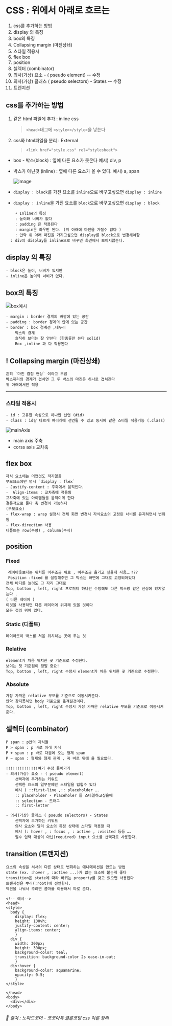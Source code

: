 # CSS : 위에서 아래로 흐르는

1. css를 추가하는 방법
2. display 의 특징
3. box의 특징
4. Collapsing margin (마진상쇄)
5. 스타일 적용시
6. flex box
7. position
8. 셀렉터 (combinator)
9. 의사(가상) 요소 - ( pseudo element) -- 수정
10. 의사(가상) 클래스 ( pseudo selectors) - States -- 수정
11. 트랜지션

## css를 추가하는 방법

1. 같은 html 파일에 추가 : inline css
   > `<head>`태그에 `<style></style>`을 넣는다
2. css와 html파일을 분리 : External
   > `<link href="style.css" rel="stylesheet">`

- box - 박스(block) : 옆에 다른 요소가 못온다
  예시) div, p
- 박스가 아닌것 (inline) : 옆에 다른 요소가 올 수 있다.
  예시) a, span

  ![image](https://media.vlpt.us/images/eunsonny/post/e7ff3081-ded6-4c35-b2bd-f9d679a1d0f2/blockinline.png)

- `display : block`를 가진 요소를 `inline`으로 바꾸고싶으면 `display : inline`
- `display : inline`을 가진 요소를 `block`으로 바꾸고싶으면 `display : block`

```
	• Inline의 특징
	: 높이와 너비가 없다
	: padding 은 적용된다
	: margin은 좌우만 된다. (위 아래에 마진을 가질수 없다 )
	: 만약 위 아래 마진을 가지고싶으면 display를 block으로 변경해야함
  : div의 display를 inline으로 바꾸면 화면에서 보이지않는다.
```

## display 의 특징

    - block은 높이, 너비가 있지만
    - inline은 높이와 너비가 없다.

## box의 특징

![box예시](https://media.vlpt.us/images/woals3000/post/c06b9ea3-38dc-4c8a-b391-3f06c61e2b73/box-model.png)

    - margin : border 경계의 바깥에 있는 공간
    - padding : border 경계의 안에 있는 공간
    - border : box 경계선 ,테두리
        박스의 경계
        솔직히 보더는 잘 안쓴다 (한종류만 쓴다 solid)
        Box ,inline 과 다 적용된다

## ! Collapsing margin (마진상쇄)

    흔히 `마진 겹침 현상` 이라고 부름
    박스끼리의 경계가 겹치면 그 두 박스의 마진은 하나로 겹쳐진다
    위 아래에서만 적용

---

### 스타일 적용시

    - id : 고유한 속성으로 하나만 선언 (#id)
    - class : id랑 다르게 여러개에 선언될 수 있고 동시에 같은 스타일 적용가능 (.class)

![mainAxis](https://user-images.githubusercontent.com/50939886/139521048-1f774c29-9a47-4102-8b8a-87254a874db1.png)

- main axis 주축
- corss axis 교차축

## flex box

    자식 요소에는 어떤것도 적지않음
    부모요소에만 명시 `display : flex`
    - Justify-content : 주축에서 움직인다.
    -  Align-items : 교차축에 적용됨
    교차축에 있는 아이템들을 움직이게 한다
    결론적으로 둘다 축 변경이 가능하다
    (부모요소)
    - flex-wrap : wrap 설정시 전체 화면 변경시 자식요소의 고정된 너비를 유지하면서 변화됨
    - flex-direction 사용
    디폴트는 row(수평) , column(수직)

## position

### Fixed

     레이아웃보다는 위치를 아주조금 위로 , 아주조금 옮기고 싶을때 사용….???
     Position :fixed 를 설정해주면 그 박스는 화면에 그대로 고정되어있다
    전체 바디를 늘려도 그 자리 그대로
    Top, bottom , left, right 프로퍼티 하나만 수정해도 다른 박스랑 같은 선상에 있지않는다 .
    ( 다른 레이어 )
    이것을 사용하면 다른 레이어에 위치해 있을 것이다
    모든 것의 위에 있다.

### Static (디폴트)

    레이아웃이 박스를 처음 위치하는 곳에 두는 것

### Relative

    element가 처음 위치한 곳 기준으로 수정한다.
    보이는 첫 기준점이 정말 중요!
    Top, bottom , left, right 수정시 element가 처음 위치한 곳 기준으로 수정한다.

### Absolute

    가장 가까운 relative 부모를 기준으로 이동시켜준다.
    만약 찾지못하면 body 기준으로 옮겨질것이다.
    Top, bottom , left, right 수정시 가장 가까운 relative 부모를 기준으로 이동시켜준다.

## 셀렉터 (combinator)

    P span : p안의 자식들
    P > span : p 바로 아래 자식
    P + span : p 바로 다음에 오는 형제 span
    P ~ span : 형제와 형제 관계 , 꼭 바로 뒤에 올 필요없다.

```
!!!!!!!!!!!!!!여기 수정 들어가기
- 의사(가상) 요소 - ( pseudo element)
    선택자에 추가하는 키워드
    선택한 요소의 일부분에만 스타일을 입힐수 있다
    예시 ) ::first-line ,:: placeholder ….
    :: placeholder - Placeholer 를 스타일하고싶을때
    :: selection - 드래그
    :: first-letter

- 의사(가상) 클래스 ( pseudo selectors) - States
    선택자에 추가하는 키워드
    의사 요소와 달리 요소의 특정 상태에 스타일 적용할 때
    예시 ): hover , : focus , : active , :visited 등등 ….
    필수 입력 대상이 아닌(required) input 요소를 선택자로 사용한다.
```

## transition (트랜지션)

	요소의 속성을 서서의 다른 상태로 변화하는 애니메이션을 만드는 방법
	state (ex. :hover , :active ...)가 없는 요소에 붙는게 좋다
	transition은 state에 따라 바뀌는 property를 갖고 있으면 사용된다
	트랜지션은 뿌리(:root)에 선언한다.
	액션을 나눠서 주려면 콤마를 이용해서 따로 준다.

    <!-- 예시-->
    <head>
    <style>
      body {
        display: flex;
        height: 100vh;
        justify-content: center;
        align-items: center;
        }
      div {
        width: 300px;
        height: 300px;
        background-color: teal;
        transition: background-color 2s ease-in-out;
        }
      div:hover {
        background-color: aquamarine;
        opacity: 0.5;
        }
    </style>

    </head>
    <body>
      <div></div>
    </body>

###### 🧠 출처 : 노마드코더 - 코코아톡 클론코딩 css 이론 정리
